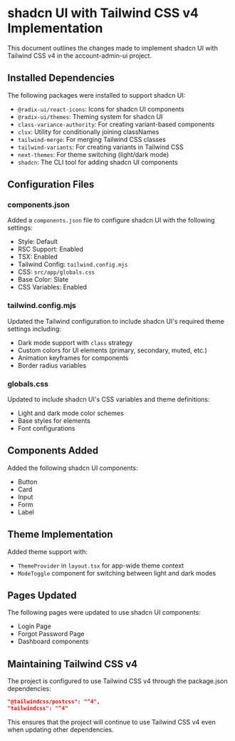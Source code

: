 # shadcn UI with Tailwind CSS v4 Implementation

This document outlines the changes made to implement shadcn UI with Tailwind CSS v4 in the account-admin-ui project.

## Installed Dependencies

The following packages were installed to support shadcn UI:

- `@radix-ui/react-icons`: Icons for shadcn UI components
- `@radix-ui/themes`: Theming system for shadcn UI
- `class-variance-authority`: For creating variant-based components
- `clsx`: Utility for conditionally joining classNames
- `tailwind-merge`: For merging Tailwind CSS classes
- `tailwind-variants`: For creating variants in Tailwind CSS
- `next-themes`: For theme switching (light/dark mode)
- `shadcn`: The CLI tool for adding shadcn UI components

## Configuration Files

### components.json

Added a `components.json` file to configure shadcn UI with the following settings:
- Style: Default
- RSC Support: Enabled
- TSX: Enabled
- Tailwind Config: `tailwind.config.mjs`
- CSS: `src/app/globals.css`
- Base Color: Slate
- CSS Variables: Enabled

### tailwind.config.mjs

Updated the Tailwind configuration to include shadcn UI's required theme settings including:
- Dark mode support with `class` strategy
- Custom colors for UI elements (primary, secondary, muted, etc.)
- Animation keyframes for components
- Border radius variables

### globals.css

Updated to include shadcn UI's CSS variables and theme definitions:
- Light and dark mode color schemes
- Base styles for elements
- Font configurations

## Components Added

Added the following shadcn UI components:
- Button
- Card
- Input
- Form
- Label

## Theme Implementation

Added theme support with:
- `ThemeProvider` in `layout.tsx` for app-wide theme context
- `ModeToggle` component for switching between light and dark modes

## Pages Updated

The following pages were updated to use shadcn UI components:
- Login Page
- Forgot Password Page
- Dashboard components

## Maintaining Tailwind CSS v4

The project is configured to use Tailwind CSS v4 through the package.json dependencies:
```json
"@tailwindcss/postcss": "^4",
"tailwindcss": "^4"
```

This ensures that the project will continue to use Tailwind CSS v4 even when updating other dependencies.

